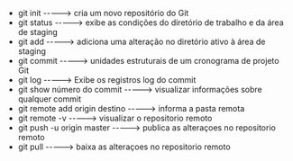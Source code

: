 * git init -----> cria um novo repositório do Git
* git status -----> exibe as condições do diretório de trabalho e da área de staging
* git add -----> adiciona uma alteração no diretório ativo à área de staging
* git commit -----> unidades estruturais de um cronograma de projeto Git
* git log -----> Exibe os registros log do commit
* git show número do commit -----> visualizar informações sobre qualquer commit
* git remote add origin destino -----> informa a pasta remota
* git remote -v -----> visualizar o repositorio remoto
* git push -u origin master -----> publica as alteraçoes no repositorio remoto
* git pull -----> baixa as alteraçoes no repositorio remoto
